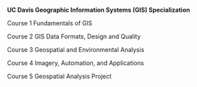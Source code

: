 **UC Davis Geographic Information Systems (GIS) Specialization**

Course 1 Fundamentals of GIS

Course 2 GIS Data Formats, Design and Quality

Course 3 Geospatial and Environmental Analysis

Course 4 Imagery, Automation, and Applications

Course 5 Geospatial Analysis Project
